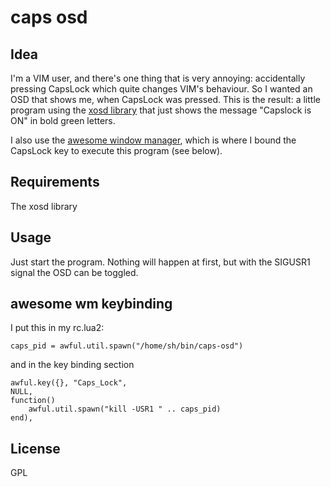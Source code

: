 caps osd
========

Idea
--------

I'm a VIM user, and there's one thing that is very annoying: 
accidentally pressing CapsLock which quite changes VIM's 
behaviour.
So I wanted an OSD that shows me, when CapsLock was pressed.
This is the result: a little program using the 
[xosd library](http://libxosd.sourceforge.net/) that just
shows the message "Capslock is ON" in bold green letters.

I also use the 
[awesome window manager](http://awesome.naquadah.org/), which
is where I bound the CapsLock key to execute this program
(see below).

Requirements
--------

The xosd library

Usage
--------

Just start the program. Nothing will happen at first, but
with the SIGUSR1 signal the OSD can be toggled.

awesome wm keybinding
--------

I put this in my rc.lua2:

    caps_pid = awful.util.spawn("/home/sh/bin/caps-osd")
	
and in the key binding section

    awful.key({}, "Caps_Lock",
    NULL,
    function() 
        awful.util.spawn("kill -USR1 " .. caps_pid)
    end),
	

License
--------
GPL
